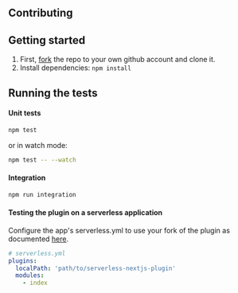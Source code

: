 ## Contributing

## Getting started

1. First, [fork](https://help.github.com/en/articles/fork-a-repo) the repo to your own github account and clone it.
2. Install dependencies: `npm install`

## Running the tests

#### Unit tests

```bash
npm test
```

or in watch mode:

```bash
npm test -- --watch
```

#### Integration

```bash
npm run integration
```

#### Testing the plugin on a serverless application

Configure the app's serverless.yml to use your fork of the plugin as documented [here](https://serverless.com/framework/docs/providers/aws/guide/plugins#service-local-plugin).

```yml
# serverless.yml
plugins:
  localPath: 'path/to/serverless-nextjs-plugin'
  modules:
	- index
```
